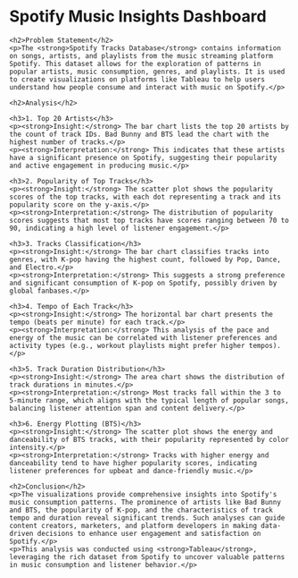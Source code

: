 <!DOCTYPE html>
<html lang="en">
<head>
    <meta charset="UTF-8">
    <meta name="viewport" content="width=device-width, initial-scale=1.0">
    <title>Spotify Music Insights Dashboard</title>
</head>
<body>
    <h1>Spotify Music Insights Dashboard</h1>

    <h2>Problem Statement</h2>
    <p>The <strong>Spotify Tracks Database</strong> contains information on songs, artists, and playlists from the music streaming platform Spotify. This dataset allows for the exploration of patterns in popular artists, music consumption, genres, and playlists. It is used to create visualizations on platforms like Tableau to help users understand how people consume and interact with music on Spotify.</p>

    <h2>Analysis</h2>

    <h3>1. Top 20 Artists</h3>
    <p><strong>Insight:</strong> The bar chart lists the top 20 artists by the count of track IDs. Bad Bunny and BTS lead the chart with the highest number of tracks.</p>
    <p><strong>Interpretation:</strong> This indicates that these artists have a significant presence on Spotify, suggesting their popularity and active engagement in producing music.</p>

    <h3>2. Popularity of Top Tracks</h3>
    <p><strong>Insight:</strong> The scatter plot shows the popularity scores of the top tracks, with each dot representing a track and its popularity score on the y-axis.</p>
    <p><strong>Interpretation:</strong> The distribution of popularity scores suggests that most top tracks have scores ranging between 70 to 90, indicating a high level of listener engagement.</p>

    <h3>3. Tracks Classification</h3>
    <p><strong>Insight:</strong> The bar chart classifies tracks into genres, with K-pop having the highest count, followed by Pop, Dance, and Electro.</p>
    <p><strong>Interpretation:</strong> This suggests a strong preference and significant consumption of K-pop on Spotify, possibly driven by global fanbases.</p>

    <h3>4. Tempo of Each Track</h3>
    <p><strong>Insight:</strong> The horizontal bar chart presents the tempo (beats per minute) for each track.</p>
    <p><strong>Interpretation:</strong> This analysis of the pace and energy of the music can be correlated with listener preferences and activity types (e.g., workout playlists might prefer higher tempos).</p>

    <h3>5. Track Duration Distribution</h3>
    <p><strong>Insight:</strong> The area chart shows the distribution of track durations in minutes.</p>
    <p><strong>Interpretation:</strong> Most tracks fall within the 3 to 5-minute range, which aligns with the typical length of popular songs, balancing listener attention span and content delivery.</p>

    <h3>6. Energy Plotting (BTS)</h3>
    <p><strong>Insight:</strong> The scatter plot shows the energy and danceability of BTS tracks, with their popularity represented by color intensity.</p>
    <p><strong>Interpretation:</strong> Tracks with higher energy and danceability tend to have higher popularity scores, indicating listener preferences for upbeat and dance-friendly music.</p>

    <h2>Conclusion</h2>
    <p>The visualizations provide comprehensive insights into Spotify's music consumption patterns. The prominence of artists like Bad Bunny and BTS, the popularity of K-pop, and the characteristics of track tempo and duration reveal significant trends. Such analyses can guide content creators, marketers, and platform developers in making data-driven decisions to enhance user engagement and satisfaction on Spotify.</p>
    <p>This analysis was conducted using <strong>Tableau</strong>, leveraging the rich dataset from Spotify to uncover valuable patterns in music consumption and listener behavior.</p>
</body>
</html>
